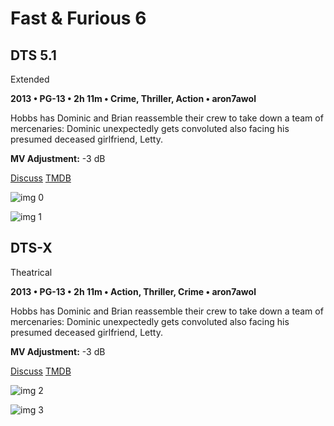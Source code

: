 # Fast & Furious 6

## DTS 5.1

Extended

**2013 • PG-13 • 2h 11m • Crime, Thriller, Action • aron7awol**

Hobbs has Dominic and Brian reassemble their crew to take down a team of mercenaries: Dominic unexpectedly gets convoluted also facing his presumed deceased girlfriend, Letty.

**MV Adjustment:** -3 dB

[Discuss](https://www.avsforum.com/threads/bass-eq-for-filtered-movies.2995212/post-58206304)  [TMDB](82992)

![img 0](https://i.imgur.com/WEfc0Dq.jpg)

![img 1](https://i.imgur.com/SDTphIN.jpg)

## DTS-X

Theatrical

**2013 • PG-13 • 2h 11m • Action, Thriller, Crime • aron7awol**

Hobbs has Dominic and Brian reassemble their crew to take down a team of mercenaries: Dominic unexpectedly gets convoluted also facing his presumed deceased girlfriend, Letty.

**MV Adjustment:** -3 dB

[Discuss](https://www.avsforum.com/threads/bass-eq-for-filtered-movies.2995212/post-58206304)  [TMDB](82992)

![img 2](https://i.imgur.com/NGAk41a.jpg)

![img 3](https://i.imgur.com/WbVfKn0.png)

